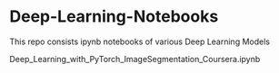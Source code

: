 # Deep-Learning-Notebooks
This repo consists ipynb notebooks of various Deep Learning Models


Deep_Learning_with_PyTorch_ImageSegmentation_Coursera.ipynb

